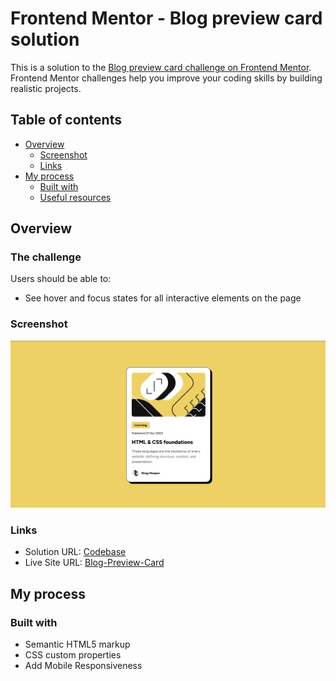 # Frontend Mentor - Blog preview card solution

This is a solution to the [Blog preview card challenge on Frontend Mentor](https://www.frontendmentor.io/challenges/blog-preview-card-ckPaj01IcS). Frontend Mentor challenges help you improve your coding skills by building realistic projects. 

## Table of contents

- [Overview](#overview)
  - [Screenshot](#screenshot)
  - [Links](#links)
- [My process](#my-process)
  - [Built with](#built-with)
  - [Useful resources](#useful-resources)

## Overview

### The challenge

Users should be able to:

- See hover and focus states for all interactive elements on the page

### Screenshot

![](./image.png)

### Links

- Solution URL: [Codebase](https://github.com/DeepHiwase/Blog-Preview-Card)
- Live Site URL: [Blog-Preview-Card](https://deephiwase.github.io/Blog-Preview-Card/)

## My process

### Built with

- Semantic HTML5 markup
- CSS custom properties
- Add Mobile Responsiveness

